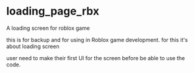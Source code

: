 # loading_page_rbx
A loading screen for roblox game

this is for backup and for using in Roblox game development.
for this
it's about loading screen

user need to make their first UI for the screen before be able to use the code.

